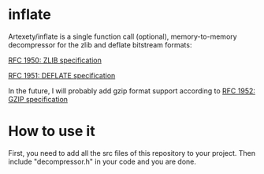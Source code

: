 # inflate
Artexety/inflate is a single function call (optional), memory-to-memory decompressor for the zlib and deflate bitstream formats:

[RFC 1950: ZLIB specification](https://www.ietf.org/rfc/rfc1950.txt)

[RFC 1951: DEFLATE specification](https://www.ietf.org/rfc/rfc1951.txt)

In the future, I will probably add gzip format support according to [RFC 1952: GZIP specification](https://www.ietf.org/rfc/rfc1952.txt)

# How to use it
First, you need to add all the src files of this repository to your project. Then include "decompressor.h" in your code and you are done. 
